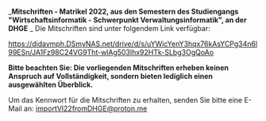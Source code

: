 _**Mitschriften - Matrikel 2022, aus den Semestern des Studiengangs "Wirtschaftsinformatik - Schwerpunkt Verwaltungsinformatik", an der DHGE**
_
Die Mitschriften sind unter folgendem Link verfügbar:

https://didavmph.DSmyNAS.net/drive/d/s/uYWicYenY3hqx76kAsYCPg34n6l99ESn/JA1Fz98C24VG9Tht-wlAg503lhx92HTk-SLbg3OgQoAo

**Bitte beachten Sie:
Die vorliegenden Mitschriften erheben keinen Anspruch auf Vollständigkeit, sondern bieten lediglich einen ausgewählten Überblick.**

Um das Kennwort für die Mitschriften zu erhalten, senden Sie bitte eine E-Mail an: importVI22fromDHGE@proton.me
